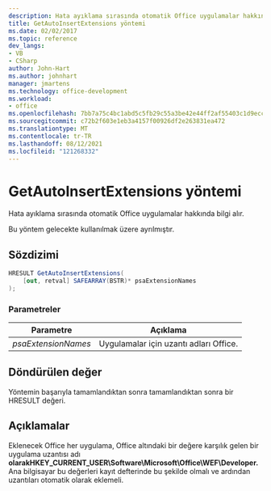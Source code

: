 ```yaml
---
description: Hata ayıklama sırasında otomatik Office uygulamalar hakkında bilgi alır.
title: GetAutoInsertExtensions yöntemi
ms.date: 02/02/2017
ms.topic: reference
dev_langs:
- VB
- CSharp
author: John-Hart
ms.author: johnhart
manager: jmartens
ms.technology: office-development
ms.workload:
- office
ms.openlocfilehash: 7bb7a75c4bc1abd5c5fb29c55a3be42e44ff2af55403c1d9ecccbf00efb5c755
ms.sourcegitcommit: c72b2f603e1eb3a4157f00926df2e263831ea472
ms.translationtype: MT
ms.contentlocale: tr-TR
ms.lasthandoff: 08/12/2021
ms.locfileid: "121268332"
---
```

# <a name="getautoinsertextensions-method"></a>GetAutoInsertExtensions yöntemi
  Hata ayıklama sırasında otomatik Office uygulamalar hakkında bilgi alır.

 Bu yöntem gelecekte kullanılmak üzere ayrılmıştır.

## <a name="syntax"></a>Sözdizimi

```csharp
HRESULT GetAutoInsertExtensions(
    [out, retval] SAFEARRAY(BSTR)* psaExtensionNames
);
```

### <a name="parameters"></a>Parametreler

|Parametre|Açıklama|
|---------------|-----------------|
|*psaExtensionNames*|Uygulamalar için uzantı adları Office.|

## <a name="return-value"></a>Döndürülen değer
 Yöntemin başarıyla tamamlandıktan sonra tamamlandıktan sonra bir HRESULT değeri.

## <a name="remarks"></a>Açıklamalar
 Eklenecek Office her uygulama, Office altındaki bir değere karşılık gelen bir uygulama uzantısı adı **olarakHKEY_CURRENT_USER\Software\Microsoft\Office\WEF\Developer.** Ana bilgisayar bu değerleri kayıt defterinde bu şekilde olmalı ve ardından uzantıları otomatik olarak eklemeli.
